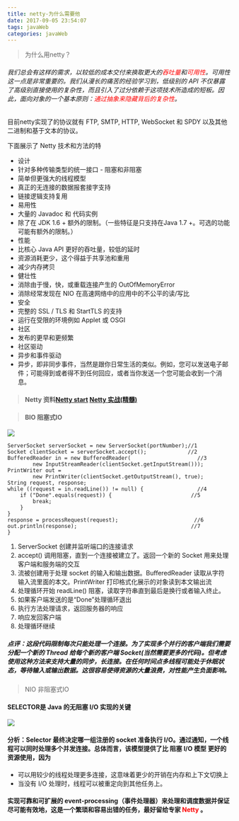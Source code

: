 ```yaml
---
title: netty-为什么需要他
date: 2017-09-05 23:54:07
tags: javaWeb
categories: javaWeb
---
```

>为什么用netty？

###### 我们总会有这样的需求，以较低的成本交付来换取更大的<font color="#FF0000">吞吐量</font>和<font color="#FF0000">可用性</font>。可用性这一点是非常重要的。我们从漫长的痛苦的经验学习到，低级别的 API 不仅暴露了高级别直接使用的复杂性，而且引入了过分依赖于这项技术所造成的短板。因此，面向对象的一个基本原则：<font color="#FF0000">通过抽象来隐藏背后的复杂性</font>。
目前netty实现了的协议就有 FTP, SMTP, HTTP, WebSocket 和 SPDY 以及其他二进制和基于文本的协议。

下面展示了 Netty 技术和方法的特
- 设计
 - 针对多种传输类型的统一接口 - 阻塞和非阻塞
 - 简单但更强大的线程模型
 - 真正的无连接的数据报套接字支持
 - 链接逻辑支持复用
- 易用性
 - 大量的 Javadoc 和 代码实例
 - 除了在 JDK 1.6 + 额外的限制。（一些特征是只支持在Java 1.7 +。可选的功能可能有额外的限制。）
- 性能
 - 比核心 Java API 更好的吞吐量，较低的延时
 - 资源消耗更少，这个得益于共享池和重用
 - 减少内存拷贝
- 健壮性
 - 消除由于慢，快，或重载连接产生的 OutOfMemoryError
 - 消除经常发现在 NIO 在高速网络中的应用中的不公平的读/写比
- 安全
 - 完整的 SSL / TLS 和 StartTLS 的支持
 - 运行在受限的环境例如 Applet 或 OSGI
- 社区
 - 发布的更早和更频繁
 - 社区驱动
- 异步和事件驱动
 - 异步，即非同步事件，当然是跟你日常生活的类似。例如，您可以发送电子邮件；可能得到或者得不到任何回应，或者当你发送一个您可能会收到一个消息。
>#### Netty 资料[Netty start](//waylau.gitbooks.io/netty-4-user-guide/Preface/The%20Solution.html)   [Netty 实战(精髓)](https://waylau.gitbooks.io/essential-netty-in-action/GETTING%20STARTED/Introducing%20Netty.html)

>#### BIO 阻塞式IO

![](https://ww1.sinaimg.cn/large/005Y4715gy1fj92asb8scj30fx0acta4.jpg)

```
ServerSocket serverSocket = new ServerSocket(portNumber);//1
Socket clientSocket = serverSocket.accept();             //2
BufferedReader in = new BufferedReader(                     //3
        new InputStreamReader(clientSocket.getInputStream()));
PrintWriter out =
        new PrintWriter(clientSocket.getOutputStream(), true);
String request, response;
while ((request = in.readLine()) != null) {                 //4
    if ("Done".equals(request)) {                         //5
        break;
    }
}
response = processRequest(request);                        //6
out.println(response);                                    //7
}            
```
1. ServerSocket 创建并监听端口的连接请求
2. accept() 调用阻塞，直到一个连接被建立了。返回一个新的 Socket 用来处理 客户端和服务端的交互
3. 流被创建用于处理 socket 的输入和输出数据。BufferedReader 读取从字符输入流里面的本文。PrintWriter 打印格式化展示的对象读到本文输出流
4. 处理循环开始 readLine() 阻塞，读取字符串直到最后是换行或者输入终止。
5. 如果客户端发送的是“Done”处理循环退出
6. 执行方法处理请求，返回服务器的响应
7. 响应发回客户端
8. 处理循环继续
##### 点评：这段代码限制每次只能处理一个连接。为了实现多个并行的客户端我们需要分配一个新的 Thread 给每个新的客户端 Socket(当然需要更多的代码)。但考虑使用这种方法来支持大量的同步，长连接。在任何时间点多线程可能处于休眠状态，等待输入或输出数据。这很容易使得资源的大量浪费，对性能产生负面影响。
>NIO 非阻塞式IO

#### SELECTOR是 Java 的无阻塞 I/O 实现的关键
![](https://ww1.sinaimg.cn/large/005Y4715gy1fj92cpeip8j30fw0dj401.jpg)
#### 分析：Selector 最终决定哪一组注册的 socket 准备执行 I/O。通过通知，一个线程可以同时处理多个并发连接。总体而言，该模型提供了比 阻塞 I/O 模型 更好的资源使用，因为
- 可以用较少的线程处理更多连接，这意味着更少的开销在内存和上下文切换上
- 当没有 I/O 处理时，线程可以被重定向到其他任务上。
#### 实现可靠和可扩展的 event-processing（事件处理器）来处理和调度数据并保证尽可能有效地，这是一个繁琐和容易出错的任务，最好留给专家 <font color="#FF0000">Netty</font> 。